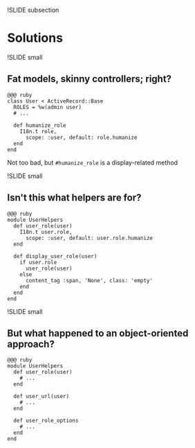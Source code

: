 !SLIDE subsection

# Solutions

!SLIDE small

## Fat models, skinny controllers; right?

    @@@ ruby
    class User < ActiveRecord::Base
      ROLES = %w(admin user)
      # ...
      
      def humanize_role
        I18n.t role,
          scope: :user, default: role.humanize
      end
    end
    
Not too bad, but `#humanize_role` is a display-related method

!SLIDE small

## Isn't this what helpers are for?

    @@@ ruby
    module UserHelpers
      def user_role(user)
        I18n.t user.role,
          scope: :user, default: user.role.humanize
      end
      
      def display_user_role(user)
        if user.role
          user_role(user)
        else
          content_tag :span, 'None', class: 'empty'
        end
      end
    end

<!-- 
      def user_url(user)
        if @user.url.present?
          link_to @user.url, @user.url
        else
          content_tag :span,
            "None given", class: 'empty'
        end
      end
 -->

!SLIDE small

## But what happened to an object-oriented approach?

    @@@ ruby
    module UserHelpers
      def user_role(user)
        # ...
      end

      def user_url(user)
        # ...
      end

      def user_role_options
        # ...
      end
    end
